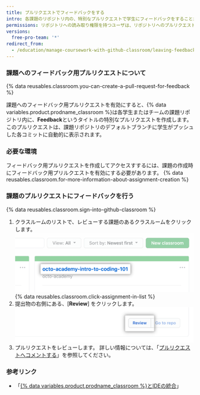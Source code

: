 ```yaml
---
title: プルリクエストでフィードバックをする
intro: 各課題のリポジトリ内の、特別なプルリクエストで学生にフィードバックをすることができます。
permissions: リポジトリへの読み取り権限を持つユーザは、リポジトリへのプルリクエストにおいてフィードバックをすることができます。
versions:
  free-pro-team: '*'
redirect_from:
  - /education/manage-coursework-with-github-classroom/leaving-feedback-in-github
---
```


### 課題へのフィードバック用プルリクエストについて

{% data reusables.classroom.you-can-create-a-pull-request-for-feedback %}

課題へのフィードバック用プルリクエストを有効にすると、{% data variables.product.prodname_classroom %}は各学生またはチームの課題リポジトリ内に、**Feedback**というタイトルの特別なプルリクエストを作成します。 このプルリクエストは、課題リポジトリのデフォルトブランチに学生がプッシュした各コミットに自動的に表示されます。

### 必要な環境

フィードバック用プルリクエストを作成してアクセスすするには、課題の作成時にフィードバック用プリルクエストを有効にする必要があります。 {% data reusables.classroom.for-more-information-about-assignment-creation %}

### 課題のプルリクエストにフィードバックを行う

{% data reusables.classroom.sign-into-github-classroom %}
1. クラスルームのリストで、レビューする課題のあるクラスルームをクリックします。 ![Organizationのクラスルームのリストにあるクラスルーム](/assets/images/help/classroom/click-classroom-in-list.png)
{% data reusables.classroom.click-assignment-in-list %}
1. 提出物の右側にある、[**Review**] をクリックします。 ![提出した課題のリストにある、課題の [Review] ボタン](/assets/images/help/classroom/assignments-click-review-button.png)
1. プルリクエストをレビューします。 詳しい情報については、「[プルリクエストへコメントする](/github/collaborating-with-issues-and-pull-requests/commenting-on-a-pull-request)」を参照してください。

### 参考リンク

- 「[{% data variables.product.prodname_classroom %}とIDEの統合](/education/manage-coursework-with-github-classroom/integrate-github-classroom-with-an-ide)」
